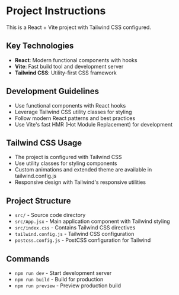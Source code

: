 <!-- Use this file to provide workspace-specific custom instructions to Copilot. For more details, visit https://code.visualstudio.com/docs/copilot/copilot-customization#_use-a-githubcopilotinstructionsmd-file -->

# Project Instructions

This is a React + Vite project with Tailwind CSS configured.

## Key Technologies
- **React**: Modern functional components with hooks
- **Vite**: Fast build tool and development server
- **Tailwind CSS**: Utility-first CSS framework

## Development Guidelines
- Use functional components with React hooks
- Leverage Tailwind CSS utility classes for styling
- Follow modern React patterns and best practices
- Use Vite's fast HMR (Hot Module Replacement) for development

## Tailwind CSS Usage
- The project is configured with Tailwind CSS
- Use utility classes for styling components
- Custom animations and extended theme are available in tailwind.config.js
- Responsive design with Tailwind's responsive utilities

## Project Structure
- `src/` - Source code directory
- `src/App.jsx` - Main application component with Tailwind styling
- `src/index.css` - Contains Tailwind CSS directives
- `tailwind.config.js` - Tailwind CSS configuration
- `postcss.config.js` - PostCSS configuration for Tailwind

## Commands
- `npm run dev` - Start development server
- `npm run build` - Build for production
- `npm run preview` - Preview production build
